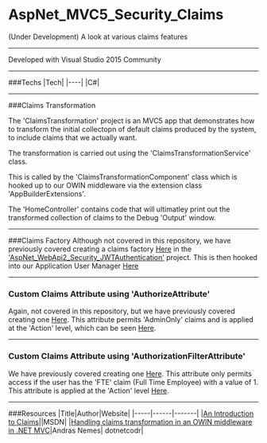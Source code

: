 # AspNet_MVC5_Security_Claims

(Under Development) A look at various claims features

---

Developed with Visual Studio 2015 Community

---

###Techs
|Tech|
|----|
|C#|

---

###Claims Transformation

The 'ClaimsTransformation' project is an MVC5 app that demonstrates how to transform the initial collectopn of default claims produced by the system, to include claims that we actually want.

The transformation is carried out using the 'ClaimsTransformationService' class.

This is called by the 'ClaimsTransformationComponent' class which is hooked up to our OWIN middleware via the extension class 'AppBuilderExtensions'.

The 'HomeController' contains code that will ultimatley print out the transformed collection of claims to the Debug 'Output' window.

---

###Claims Factory
Although not covered in this repository, we have previously covered creating a claims factory [Here](https://github.com/Apollo013/AspNet_WebApi2_Security_JWTAuthentication/blob/master/WebApi2_Owin_OAuthAccessTokensAndClaims.AuthServer/Identity/Claims/ApplicationClaimsFactory.cs) in the ['AspNet_WebApi2_Security_JWTAuthentication'](https://github.com/Apollo013/AspNet_WebApi2_Security_JWTAuthentication) project. This is then hooked into our Application User Manager [Here](https://github.com/Apollo013/AspNet_WebApi2_Security_JWTAuthentication/blob/master/WebApi2_Owin_OAuthAccessTokensAndClaims.AuthServer/Identity/Managers/ApplicationUserManager.cs)

---

### Custom Claims Attribute using 'AuthorizeAttribute'

Again, not covered in this repository, but we have previously covered creating one [Here](https://github.com/Apollo013/AspNet_WebApi2_Security_JWTAuthentication/blob/master/WebApi2_Owin_OAuthAccessTokensAndClaims.AuthServer/Identity/Attributes/AdminOnlyAttribute.cs). This attribute permits 'AdminOnly' claims and is applied at the 'Action' level, which can be seen [Here](https://github.com/Apollo013/AspNet_WebApi2_Security_JWTAuthentication/blob/master/WebApi2_Owin_OAuthAccessTokensAndClaims.Core/Controllers/AccountsController.cs).

---

### Custom Claims Attribute using 'AuthorizationFilterAttribute'

We have previously covered creating one [Here](https://github.com/Apollo013/AspNet_WebApi2_Security_JWTAuthentication/blob/master/WebApi2_Owin_OAuthAccessTokensAndClaims.AuthServer/Identity/Attributes/ClaimsAuthorizationAttribute.cs). This attribute only permits access if the user has the 'FTE' claim (Full Time Employee) with a value of 1. This attribute is applied at the 'Action' level [Here](https://github.com/Apollo013/AspNet_WebApi2_Security_JWTAuthentication/blob/master/WebApi2_Owin_OAuthAccessTokensAndClaims.Core/Controllers/OrdersController.cs).

---

###Resources
|Title|Author|Website|
|-----|------|-------|
|[An Introduction to Claims](https://msdn.microsoft.com/en-us/library/ff359101.aspx)||MSDN|
|[Handling claims transformation in an OWIN middleware in .NET MVC](https://dotnetcodr.com/2015/10/19/handling-claims-transformation-in-an-owin-middleware-in-net-mvc-part-4/)|Andras Nemes| dotnetcodr|
